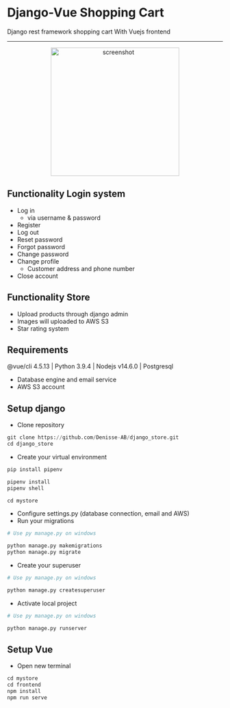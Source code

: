 # Django-Vue Shopping Cart

Django rest framework shopping cart With Vuejs frontend

---

<p align="center">
  <img src="frontend\src\assets\logo.png" width="300" alt="screenshot">
</p>

## Functionality Login system

- Log in
    - via username & password
- Register
- Log out
- Reset password
- Forgot password
- Change password
- Change profile
    - Customer address and phone number
- Close account

## Functionality Store

- Upload products through django admin
- Images will uploaded to AWS S3
- Star rating system

## Requirements

@vue/cli 4.5.13 | Python 3.9.4 | Nodejs v14.6.0 | Postgresql

- Database engine and email service
- AWS S3 account

## Setup django

- Clone repository

``` python
git clone https://github.com/Denisse-AB/django_store.git
cd django_store
```

- Create your virtual environment

```python
pip install pipenv

pipenv install
pipenv shell

cd mystore
```

- Configure settings.py (database connection, email and AWS)
- Run your migrations

```python
# Use py manage.py on windows

python manage.py makemigrations
python manage.py migrate
```
- Create your superuser

```python
# Use py manage.py on windows

python manage.py createsuperuser
```
- Activate local project

```python
# Use py manage.py on windows

python manage.py runserver
```

## Setup Vue

- Open new terminal

```javascript
cd mystore
cd frontend
npm install
npm run serve
```